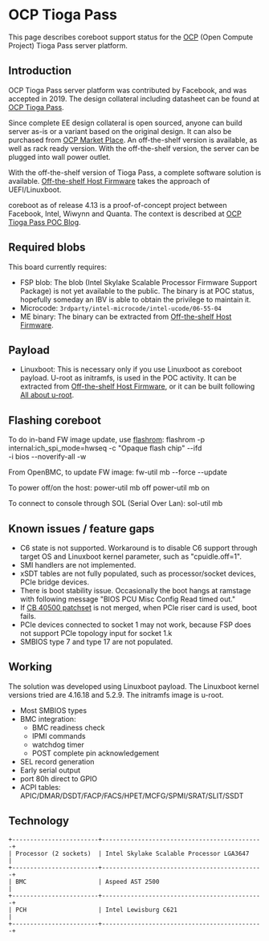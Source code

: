 # OCP Tioga Pass

This page describes coreboot support status for the [OCP] (Open Compute Project)
Tioga Pass server platform.

## Introduction

OCP Tioga Pass server platform was contributed by Facebook, and was accepted
in 2019. The design collateral including datasheet can be found at [OCP Tioga Pass].

Since complete EE design collateral is open sourced, anyone can build server
as-is or a variant based on the original design. It can also be purchased from [OCP Market Place].
An off-the-shelf version is available, as well as rack ready version. With the
off-the-shelf version, the server can be plugged into wall power outlet.

With the off-the-shelf version of Tioga Pass, a complete software solution is
available. [Off-the-shelf Host Firmware] takes the approach of UEFI/Linuxboot.

coreboot as of release 4.13 is a proof-of-concept project between Facebook,
Intel, Wiwynn and Quanta. The context is described at [OCP Tioga Pass POC Blog].

## Required blobs

This board currently requires:
- FSP blob: The blob (Intel Skylake Scalable Processor Firmware Support Package)
  is not yet available to the public. The binary is at POC status, hopefully
  someday an IBV is able to obtain the privilege to maintain it.
- Microcode: `3rdparty/intel-microcode/intel-ucode/06-55-04`
- ME binary: The binary can be extracted from [Off-the-shelf Host Firmware].

## Payload
- Linuxboot: This is necessary only if you use Linuxboot as coreboot payload.
  U-root as initramfs, is used in the POC activity. It can be extracted from
  [Off-the-shelf Host Firmware], or it can be built following [All about u-root].

## Flashing coreboot

To do in-band FW image update, use [flashrom]:
    flashrom -p internal:ich_spi_mode=hwseq -c "Opaque flash chip" --ifd \
			-i bios --noverify-all -w <path to coreboot image>

From OpenBMC, to update FW image:
    fw-util mb --force --update <path to coreboot image>

To power off/on the host:
    power-util mb off
    power-util mb on

To connect to console through SOL (Serial Over Lan):
    sol-util mb

## Known issues / feature gaps
- C6 state is not supported. Workaround is to disable C6 support through
  target OS and Linuxboot kernel parameter, such as "cpuidle.off=1".
- SMI handlers are not implemented.
- xSDT tables are not fully populated, such as processor/socket devices,
  PCIe bridge devices.
- There is boot stability issue. Occasionally the boot hangs at ramstage
  with following message "BIOS PCU Misc Config Read timed out."
- If [CB 40500 patchset] is not merged, when PCIe riser card is used,
  boot fails.
- PCIe devices connected to socket 1 may not work, because FSP
  does not support PCIe topology input for socket 1.k
- SMBIOS type 7 and type 17 are not populated.

## Working
The solution was developed using Linuxboot payload. The Linuxboot
kernel versions tried are 4.16.18 and 5.2.9. The initramfs image is
u-root.
- Most SMBIOS types
- BMC integration:
    - BMC readiness check
    - IPMI commands
    - watchdog timer
    - POST complete pin acknowledgement
- SEL record generation
- Early serial output
- port 80h direct to GPIO
- ACPI tables: APIC/DMAR/DSDT/FACP/FACS/HPET/MCFG/SPMI/SRAT/SLIT/SSDT

## Technology

```{eval-rst}
+------------------------+---------------------------------------------+
| Processor (2 sockets)  | Intel Skylake Scalable Processor LGA3647    |
+------------------------+---------------------------------------------+
| BMC                    | Aspeed AST 2500                             |
+------------------------+---------------------------------------------+
| PCH                    | Intel Lewisburg C621                        |
+------------------------+---------------------------------------------+
```

[flashrom]: https://flashrom.org/
[OCP]: https://www.opencompute.org/
[OCP Tioga Pass]: http://files.opencompute.org/oc/public.php?service=files&t=6fc3033e64fb029b0f84be5a8faf47e8
[OCP Market Place]: https://www.opencompute.org/products/109/wiwynn-tioga-pass-advanced-2u-ocp-server-up-to-768gb-12-dimm-slots-4-ssds-for-io-performance
[Off-the-shelf Host Firmware]: https://book.linuxboot.org/case_studies/TiogaPass.html
[OCP Tioga Pass POC Blog]: https://www.opencompute.org/blog/linux-firmware-boots-up-server-powered-by-intelr-xeonr-scalable-processor
[All about u-root]: https://book.linuxboot.org/u-root.html
[CB 40500 patchset]: https://review.coreboot.org/c/coreboot/+/40500
